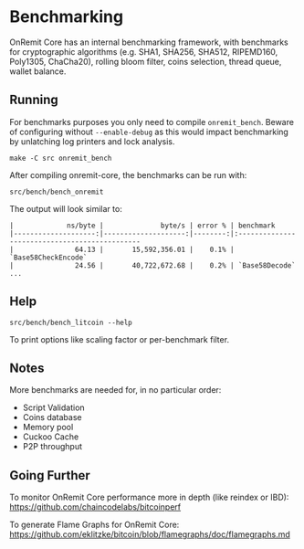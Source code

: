 Benchmarking
============

OnRemit Core has an internal benchmarking framework, with benchmarks
for cryptographic algorithms (e.g. SHA1, SHA256, SHA512, RIPEMD160, Poly1305, ChaCha20), rolling bloom filter, coins selection,
thread queue, wallet balance.

Running
---------------------

For benchmarks purposes you only need to compile `onremit_bench`. Beware of configuring without `--enable-debug` as this would impact
benchmarking by unlatching log printers and lock analysis.

    make -C src onremit_bench

After compiling onremit-core, the benchmarks can be run with:

    src/bench/bench_onremit

The output will look similar to:
```
|             ns/byte |              byte/s | error % | benchmark
|--------------------:|--------------------:|--------:|:----------------------------------------------
|               64.13 |       15,592,356.01 |    0.1% | `Base58CheckEncode`
|               24.56 |       40,722,672.68 |    0.2% | `Base58Decode`
...
```

Help
---------------------

    src/bench/bench_litcoin --help

To print options like scaling factor or per-benchmark filter.

Notes
---------------------
More benchmarks are needed for, in no particular order:
- Script Validation
- Coins database
- Memory pool
- Cuckoo Cache
- P2P throughput

Going Further
--------------------

To monitor OnRemit Core performance more in depth (like reindex or IBD): https://github.com/chaincodelabs/bitcoinperf

To generate Flame Graphs for OnRemit Core: https://github.com/eklitzke/bitcoin/blob/flamegraphs/doc/flamegraphs.md
